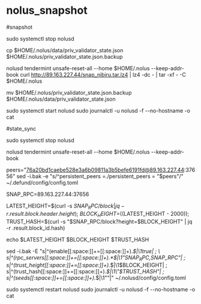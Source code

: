 # nolus_snapshot


#snapshot


sudo systemctl stop nolusd

cp $HOME/.nolus/data/priv_validator_state.json $HOME/.nolus/priv_validator_state.json.backup 

nolusd tendermint unsafe-reset-all --home $HOME/.nolus --keep-addr-book 
curl http://89.163.227.44/snap_nibiru.tar.lz4 | lz4 -dc - | tar -xf - -C $HOME/.nolus

mv $HOME/.nolus/priv_validator_state.json.backup $HOME/.nolus/data/priv_validator_state.json 

sudo systemctl start nolusd
sudo journalctl -u nolusd -f --no-hostname -o cat





#state_sync


sudo systemctl stop nolusd

nolusd tendermint unsafe-reset-all --home $HOME/.nolus --keep-addr-book 

peers="76a20bd1caebe528e3a6b09811a3b5befe6191fd@89.163.227.44:37656" 
sed -i.bak -e  "s/^persistent_peers *=.*/persistent_peers = \"$peers\"/" ~/.defund/config/config.toml

SNAP_RPC=89.163.227.44:37656

LATEST_HEIGHT=$(curl -s $SNAP_RPC/block | jq -r .result.block.header.height); \
BLOCK_HEIGHT=$((LATEST_HEIGHT - 2000)); \
TRUST_HASH=$(curl -s "$SNAP_RPC/block?height=$BLOCK_HEIGHT" | jq -r .result.block_id.hash)

echo $LATEST_HEIGHT $BLOCK_HEIGHT $TRUST_HASH

sed -i.bak -E "s|^(enable[[:space:]]+=[[:space:]]+).*$|\1true| ; \
s|^(rpc_servers[[:space:]]+=[[:space:]]+).*$|\1\"$SNAP_RPC,$SNAP_RPC\"| ; \
s|^(trust_height[[:space:]]+=[[:space:]]+).*$|\1$BLOCK_HEIGHT| ; \
s|^(trust_hash[[:space:]]+=[[:space:]]+).*$|\1\"$TRUST_HASH\"| ; \
s|^(seeds[[:space:]]+=[[:space:]]+).*$|\1\"\"|" ~/.nolusd/config/config.toml

sudo systemctl restart nolusd
sudo journalctl -u nolusd -f --no-hostname -o cat
